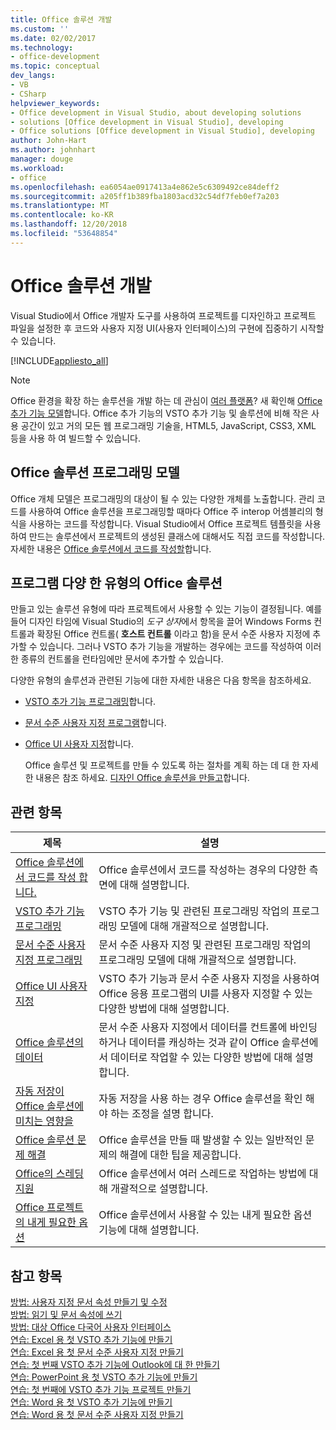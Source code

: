 ```yaml
---
title: Office 솔루션 개발
ms.custom: ''
ms.date: 02/02/2017
ms.technology:
- office-development
ms.topic: conceptual
dev_langs:
- VB
- CSharp
helpviewer_keywords:
- Office development in Visual Studio, about developing solutions
- solutions [Office development in Visual Studio], developing
- Office solutions [Office development in Visual Studio], developing
author: John-Hart
ms.author: johnhart
manager: douge
ms.workload:
- office
ms.openlocfilehash: ea6054ae0917413a4e862e5c6309492ce84deff2
ms.sourcegitcommit: a205ff1b389fba1803acd32c54df7feb0ef7a203
ms.translationtype: MT
ms.contentlocale: ko-KR
ms.lasthandoff: 12/20/2018
ms.locfileid: "53648854"
---
```

# <a name="develop-office-solutions"></a>Office 솔루션 개발
  Visual Studio에서 Office 개발자 도구를 사용하여 프로젝트를 디자인하고 프로젝트 파일을 설정한 후 코드와 사용자 지정 UI(사용자 인터페이스)의 구현에 집중하기 시작할 수 있습니다.  
  
 [!INCLUDE[appliesto_all](../vsto/includes/appliesto-all-md.md)]  
  
> [!NOTE]  
>  Office 환경을 확장 하는 솔루션을 개발 하는 데 관심이 [여러 플랫폼](https://dev.office.com/add-in-availability)? 새 확인해 [Office 추가 기능 모델](https://dev.office.com/docs/add-ins/overview/office-add-ins)합니다. Office 추가 기능의 VSTO 추가 기능 및 솔루션에 비해 작은 사용 공간이 있고 거의 모든 웹 프로그래밍 기술을, HTML5, JavaScript, CSS3, XML 등을 사용 하 여 빌드할 수 있습니다.  
  
## <a name="office-solutions-programming-model"></a>Office 솔루션 프로그래밍 모델  
 Office 개체 모델은 프로그래밍의 대상이 될 수 있는 다양한 개체를 노출합니다. 관리 코드를 사용하여 Office 솔루션을 프로그래밍할 때마다 Office 주 interop 어셈블리의 형식을 사용하는 코드를 작성합니다. Visual Studio에서 Office 프로젝트 템플릿을 사용하여 만드는 솔루션에서 프로젝트의 생성된 클래스에 대해서도 직접 코드를 작성합니다. 자세한 내용은 [Office 솔루션에서 코드를 작성할](../vsto/writing-code-in-office-solutions.md)합니다.  
  
## <a name="program-different-types-of-office-solutions"></a>프로그램 다양 한 유형의 Office 솔루션  
 만들고 있는 솔루션 유형에 따라 프로젝트에서 사용할 수 있는 기능이 결정됩니다. 예를 들어 디자인 타임에 Visual Studio의 *도구 상자*에서 항목을 끌어 Windows Forms 컨트롤과 확장된 Office 컨트롤( **호스트 컨트롤** 이라고 함)을 문서 수준 사용자 지정에 추가할 수 있습니다. 그러나 VSTO 추가 기능을 개발하는 경우에는 코드를 작성하여 이러한 종류의 컨트롤을 런타임에만 문서에 추가할 수 있습니다.  
  
 다양한 유형의 솔루션과 관련된 기능에 대한 자세한 내용은 다음 항목을 참조하세요.  
  
- [VSTO 추가 기능 프로그래밍](../vsto/programming-vsto-add-ins.md)합니다.  
  
- [문서 수준 사용자 지정 프로그램](../vsto/programming-document-level-customizations.md)합니다.  
  
- [Office UI 사용자 지정](../vsto/office-ui-customization.md)합니다.  
  
  Office 솔루션 및 프로젝트를 만들 수 있도록 하는 절차를 계획 하는 데 대 한 자세한 내용은 참조 하세요. [디자인 Office 솔루션을 만들고](../vsto/designing-and-creating-office-solutions.md)합니다.  
  
## <a name="related-topics"></a>관련 항목  
  
|제목|설명|  
|-----------|-----------------|  
|[Office 솔루션에서 코드를 작성 합니다.](../vsto/writing-code-in-office-solutions.md)|Office 솔루션에서 코드를 작성하는 경우의 다양한 측면에 대해 설명합니다.|  
|[VSTO 추가 기능 프로그래밍](../vsto/programming-vsto-add-ins.md)|VSTO 추가 기능 및 관련된 프로그래밍 작업의 프로그래밍 모델에 대해 개괄적으로 설명합니다.|  
|[문서 수준 사용자 지정 프로그래밍](../vsto/programming-document-level-customizations.md)|문서 수준 사용자 지정 및 관련된 프로그래밍 작업의 프로그래밍 모델에 대해 개괄적으로 설명합니다.|  
|[Office UI 사용자 지정](../vsto/office-ui-customization.md)|VSTO 추가 기능과 문서 수준 사용자 지정을 사용하여 Office 응용 프로그램의 UI를 사용자 지정할 수 있는 다양한 방법에 대해 설명합니다.|  
|[Office 솔루션의 데이터](../vsto/data-in-office-solutions.md)|문서 수준 사용자 지정에서 데이터를 컨트롤에 바인딩하거나 데이터를 캐싱하는 것과 같이 Office 솔루션에서 데이터로 작업할 수 있는 다양한 방법에 대해 설명합니다.|  
|[자동 저장이 Office 솔루션에 미치는 영향을](./how-autosave-impacts-office-solutions.md)|자동 저장을 사용 하는 경우 Office 솔루션을 확인 해야 하는 조정을 설명 합니다.|
|[Office 솔루션 문제 해결](../vsto/troubleshooting-office-solutions.md)|Office 솔루션을 만들 때 발생할 수 있는 일반적인 문제의 해결에 대한 팁을 제공합니다.|  
|[Office의 스레딩 지원](../vsto/threading-support-in-office.md)|Office 솔루션에서 여러 스레드로 작업하는 방법에 대해 개괄적으로 설명합니다.|  
|[Office 프로젝트의 내게 필요한 옵션](../vsto/accessibility-in-office-projects.md)|Office 솔루션에서 사용할 수 있는 내게 필요한 옵션 기능에 대해 설명합니다.|  
  
## <a name="see-also"></a>참고 항목  
 [방법: 사용자 지정 문서 속성 만들기 및 수정](../vsto/how-to-create-and-modify-custom-document-properties.md)   
 [방법: 읽기 및 문서 속성에 쓰기](../vsto/how-to-read-from-and-write-to-document-properties.md)   
 [방법: 대상 Office 다국어 사용자 인터페이스](../vsto/how-to-target-the-office-multilingual-user-interface.md)   
 [연습: Excel 용 첫 VSTO 추가 기능에 만들기](../vsto/walkthrough-creating-your-first-vsto-add-in-for-excel.md)   
 [연습: Excel 용 첫 문서 수준 사용자 지정 만들기](../vsto/walkthrough-creating-your-first-document-level-customization-for-excel.md)   
 [연습: 첫 번째 VSTO 추가 기능에 Outlook에 대 한 만들기](../vsto/walkthrough-creating-your-first-vsto-add-in-for-outlook.md)   
 [연습: PowerPoint 용 첫 VSTO 추가 기능에 만들기](../vsto/walkthrough-creating-your-first-vsto-add-in-for-powerpoint.md)   
 [연습: 첫 번째에 VSTO 추가 기능 프로젝트 만들기](../vsto/walkthrough-creating-your-first-vsto-add-in-for-project.md)   
 [연습: Word 용 첫 VSTO 추가 기능에 만들기](../vsto/walkthrough-creating-your-first-vsto-add-in-for-word.md)   
 [연습: Word 용 첫 문서 수준 사용자 지정 만들기](../vsto/walkthrough-creating-your-first-document-level-customization-for-word.md)  
  
  